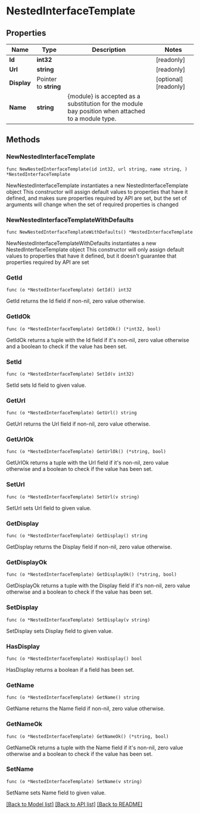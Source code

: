 # NestedInterfaceTemplate

## Properties

Name | Type | Description | Notes
------------ | ------------- | ------------- | -------------
**Id** | **int32** |  | [readonly] 
**Url** | **string** |  | [readonly] 
**Display** | Pointer to **string** |  | [optional] [readonly] 
**Name** | **string** |          {module} is accepted as a substitution for the module bay position when attached to a module type.          | 

## Methods

### NewNestedInterfaceTemplate

`func NewNestedInterfaceTemplate(id int32, url string, name string, ) *NestedInterfaceTemplate`

NewNestedInterfaceTemplate instantiates a new NestedInterfaceTemplate object
This constructor will assign default values to properties that have it defined,
and makes sure properties required by API are set, but the set of arguments
will change when the set of required properties is changed

### NewNestedInterfaceTemplateWithDefaults

`func NewNestedInterfaceTemplateWithDefaults() *NestedInterfaceTemplate`

NewNestedInterfaceTemplateWithDefaults instantiates a new NestedInterfaceTemplate object
This constructor will only assign default values to properties that have it defined,
but it doesn't guarantee that properties required by API are set

### GetId

`func (o *NestedInterfaceTemplate) GetId() int32`

GetId returns the Id field if non-nil, zero value otherwise.

### GetIdOk

`func (o *NestedInterfaceTemplate) GetIdOk() (*int32, bool)`

GetIdOk returns a tuple with the Id field if it's non-nil, zero value otherwise
and a boolean to check if the value has been set.

### SetId

`func (o *NestedInterfaceTemplate) SetId(v int32)`

SetId sets Id field to given value.


### GetUrl

`func (o *NestedInterfaceTemplate) GetUrl() string`

GetUrl returns the Url field if non-nil, zero value otherwise.

### GetUrlOk

`func (o *NestedInterfaceTemplate) GetUrlOk() (*string, bool)`

GetUrlOk returns a tuple with the Url field if it's non-nil, zero value otherwise
and a boolean to check if the value has been set.

### SetUrl

`func (o *NestedInterfaceTemplate) SetUrl(v string)`

SetUrl sets Url field to given value.


### GetDisplay

`func (o *NestedInterfaceTemplate) GetDisplay() string`

GetDisplay returns the Display field if non-nil, zero value otherwise.

### GetDisplayOk

`func (o *NestedInterfaceTemplate) GetDisplayOk() (*string, bool)`

GetDisplayOk returns a tuple with the Display field if it's non-nil, zero value otherwise
and a boolean to check if the value has been set.

### SetDisplay

`func (o *NestedInterfaceTemplate) SetDisplay(v string)`

SetDisplay sets Display field to given value.

### HasDisplay

`func (o *NestedInterfaceTemplate) HasDisplay() bool`

HasDisplay returns a boolean if a field has been set.

### GetName

`func (o *NestedInterfaceTemplate) GetName() string`

GetName returns the Name field if non-nil, zero value otherwise.

### GetNameOk

`func (o *NestedInterfaceTemplate) GetNameOk() (*string, bool)`

GetNameOk returns a tuple with the Name field if it's non-nil, zero value otherwise
and a boolean to check if the value has been set.

### SetName

`func (o *NestedInterfaceTemplate) SetName(v string)`

SetName sets Name field to given value.



[[Back to Model list]](../README.md#documentation-for-models) [[Back to API list]](../README.md#documentation-for-api-endpoints) [[Back to README]](../README.md)


